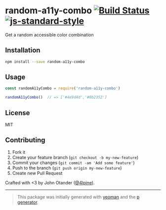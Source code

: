 # random-a11y-combo [![Build Status](https://secure.travis-ci.org/johnotander/random-a11y-combo.png?branch=master)](https://travis-ci.org/johnotander/random-a11y-combo) [![js-standard-style](https://img.shields.io/badge/code%20style-standard-brightgreen.svg?style=flat)](https://github.com/feross/standard)

Get a random accessible color combination

## Installation

```bash
npm install --save random-a11y-combo
```

## Usage

```javascript
const randomA11yCombo = require('random-a11y-combo')

randomA11yCombo()  // => ['#4e9d4d','#0b2352']
```

## License

MIT

## Contributing

1. Fork it
2. Create your feature branch (`git checkout -b my-new-feature`)
3. Commit your changes (`git commit -am 'Add some feature'`)
4. Push to the branch (`git push origin my-new-feature`)
5. Create new Pull Request

Crafted with <3 by John Otander ([@4lpine](https://twitter.com/4lpine)).

***

> This package was initially generated with [yeoman](http://yeoman.io) and the [p generator](https://github.com/johnotander/generator-p.git).
